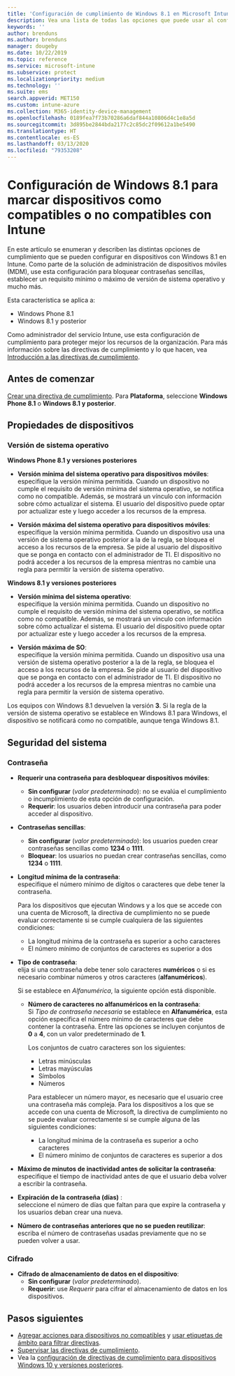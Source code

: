 ```yaml
---
title: 'Configuración de cumplimiento de Windows 8.1 en Microsoft Intune: Azure | Microsoft Docs'
description: Vea una lista de todas las opciones que puede usar al configurar el cumplimiento de dispositivos Windows 8.1 y Windows Phone 8.1 en Microsoft Intune. Compruebe el cumplimiento de los requisitos mínimo y máximo de sistema operativo, establezca restricciones de contraseña y longitud, habilite el cifrado en almacenamiento de datos y mucho más.
keywords: ''
author: brenduns
ms.author: brenduns
manager: dougeby
ms.date: 10/22/2019
ms.topic: reference
ms.service: microsoft-intune
ms.subservice: protect
ms.localizationpriority: medium
ms.technology: ''
ms.suite: ems
search.appverid: MET150
ms.custom: intune-azure
ms.collection: M365-identity-device-management
ms.openlocfilehash: 0189fea7f73b70286a6daf844a10806d4c1e8a5d
ms.sourcegitcommit: 3d895be2844bda2177c2c85dc2f09612a1be5490
ms.translationtype: HT
ms.contentlocale: es-ES
ms.lasthandoff: 03/13/2020
ms.locfileid: "79353208"
---
```

# <a name="windows-81-settings-to-mark-devices-as-compliant-or-not-compliant-using-intune"></a>Configuración de Windows 8.1 para marcar dispositivos como compatibles o no compatibles con Intune

En este artículo se enumeran y describen las distintas opciones de cumplimiento que se pueden configurar en dispositivos con Windows 8.1 en Intune. Como parte de la solución de administración de dispositivos móviles (MDM), use esta configuración para bloquear contraseñas sencillas, establecer un requisito mínimo o máximo de versión de sistema operativo y mucho más.

Esta característica se aplica a:

- Windows Phone 8.1
- Windows 8.1 y posterior

Como administrador del servicio Intune, use esta configuración de cumplimiento para proteger mejor los recursos de la organización. Para más información sobre las directivas de cumplimiento y lo que hacen, vea [Introducción a las directivas de cumplimiento](device-compliance-get-started.md).

## <a name="before-you-begin"></a>Antes de comenzar

[Crear una directiva de cumplimiento](create-compliance-policy.md#create-the-policy). Para **Plataforma**, seleccione **Windows Phone 8.1** o **Windows 8.1 y posterior**.

## <a name="device-properties"></a>Propiedades de dispositivos

### <a name="operating-system-version"></a>Versión de sistema operativo

**Windows Phone 8.1 y versiones posteriores**
- **Versión mínima del sistema operativo para dispositivos móviles**:  
  especifique la versión mínima permitida. Cuando un dispositivo no cumple el requisito de versión mínima del sistema operativo, se notifica como no compatible. Además, se mostrará un vínculo con información sobre cómo actualizar el sistema. El usuario del dispositivo puede optar por actualizar este y luego acceder a los recursos de la empresa.

- **Versión máxima del sistema operativo para dispositivos móviles**:  
  especifique la versión mínima permitida. Cuando un dispositivo usa una versión de sistema operativo posterior a la de la regla, se bloquea el acceso a los recursos de la empresa. Se pide al usuario del dispositivo que se ponga en contacto con el administrador de TI. El dispositivo no podrá acceder a los recursos de la empresa mientras no cambie una regla para permitir la versión de sistema operativo.

**Windows 8.1 y versiones posteriores**
- **Versión mínima del sistema operativo**:  
  especifique la versión mínima permitida. Cuando un dispositivo no cumple el requisito de versión mínima del sistema operativo, se notifica como no compatible. Además, se mostrará un vínculo con información sobre cómo actualizar el sistema. El usuario del dispositivo puede optar por actualizar este y luego acceder a los recursos de la empresa.

- **Versión máxima de SO**:  
  especifique la versión mínima permitida. Cuando un dispositivo usa una versión de sistema operativo posterior a la de la regla, se bloquea el acceso a los recursos de la empresa. Se pide al usuario del dispositivo que se ponga en contacto con el administrador de TI. El dispositivo no podrá acceder a los recursos de la empresa mientras no cambie una regla para permitir la versión de sistema operativo.

Los equipos con Windows 8.1 devuelven la versión **3**. Si la regla de la versión de sistema operativo se establece en Windows 8.1 para Windows, el dispositivo se notificará como no compatible, aunque tenga Windows 8.1.

## <a name="system-security"></a>Seguridad del sistema

### <a name="password"></a>Contraseña

- **Requerir una contraseña para desbloquear dispositivos móviles**:  
  - **Sin configurar** (*valor predeterminado*): no se evalúa el cumplimiento o incumplimiento de esta opción de configuración.
  - **Requerir**: los usuarios deben introducir una contraseña para poder acceder al dispositivo.

- **Contraseñas sencillas**:  
  - **Sin configurar** (*valor predeterminado*): los usuarios pueden crear contraseñas sencillas como **1234** o **1111**.
  - **Bloquear**: los usuarios no puedan crear contraseñas sencillas, como **1234** o **1111**.  

- **Longitud mínima de la contraseña**:  
  especifique el número mínimo de dígitos o caracteres que debe tener la contraseña.

  Para los dispositivos que ejecutan Windows y a los que se accede con una cuenta de Microsoft, la directiva de cumplimiento no se puede evaluar correctamente si se cumple cualquiera de las siguientes condiciones:  
  - La longitud mínima de la contraseña es superior a ocho caracteres
  - El número mínimo de conjuntos de caracteres es superior a dos

- **Tipo de contraseña**:  
  elija si una contraseña debe tener solo caracteres **numéricos** o si es necesario combinar números y otros caracteres (**alfanuméricos**).

  Si se establece en *Alfanumérica*, la siguiente opción está disponible.  

  - **Número de caracteres no alfanuméricos en la contraseña**:  
    Si *Tipo de contraseña necesaria* se establece en **Alfanumérica**, esta opción especifica el número mínimo de caracteres que debe contener la contraseña. Entre las opciones se incluyen conjuntos de **0** a **4**, con un valor predeterminado de **1**.
    
    Los conjuntos de cuatro caracteres son los siguientes:
    - Letras minúsculas
    - Letras mayúsculas
    - Símbolos
    - Números

    Para establecer un número mayor, es necesario que el usuario cree una contraseña más compleja. Para los dispositivos a los que se accede con una cuenta de Microsoft, la directiva de cumplimiento no se puede evaluar correctamente si se cumple alguna de las siguientes condiciones:

    - La longitud mínima de la contraseña es superior a ocho caracteres
    - El número mínimo de conjuntos de caracteres es superior a dos

- **Máximo de minutos de inactividad antes de solicitar la contraseña**:  
  especifique el tiempo de inactividad antes de que el usuario deba volver a escribir la contraseña.

- **Expiración de la contraseña (días)** :  
  seleccione el número de días que faltan para que expire la contraseña y los usuarios deban crear una nueva.

- **Número de contraseñas anteriores que no se pueden reutilizar**:  
  escriba el número de contraseñas usadas previamente que no se pueden volver a usar.

### <a name="encryption"></a>Cifrado

- **Cifrado de almacenamiento de datos en el dispositivo**:  
  - **Sin configurar** (*valor predeterminado*).
  - **Requerir**: use *Requerir* para cifrar el almacenamiento de datos en los dispositivos.


<!-- not on phone   
- **Require encryption on mobile device**: **Require** the device to be encrypted to connect to data storage resources.
--> 

## <a name="next-steps"></a>Pasos siguientes

- [Agregar acciones para dispositivos no compatibles](actions-for-noncompliance.md) y [usar etiquetas de ámbito para filtrar directivas](../fundamentals/scope-tags.md).
- [Supervisar las directivas de cumplimiento](compliance-policy-monitor.md).
- Vea la [configuración de directivas de cumplimiento para dispositivos Windows 10 y versiones posteriores](compliance-policy-create-windows.md).